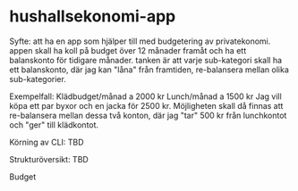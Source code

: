 # hushallsekonomi-app
Syfte:
att ha en app som hjälper till med budgetering av privatekonomi. appen skall ha koll på budget över 12 månader framåt och ha ett balanskonto för tidigare månader. tanken är att varje sub-kategori skall ha ett balanskonto, där jag kan "låna" från framtiden, re-balansera mellan olika sub-kategorier.

Exempelfall:
Klädbudget/månad a 2000 kr
Lunch/månad a 1500 kr
Jag vill köpa ett par byxor och en jacka för 2500 kr. Möjligheten skall då finnas att re-balansera mellan dessa två konton, där jag "tar" 500 kr från lunchkontot och "ger" till klädkontot.

Körning av CLI:
TBD

Strukturöversikt:
TBD

Budget
